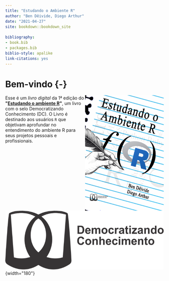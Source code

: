 ```yaml
--- 
title: "Estudando o Ambiente R"
author: "Ben Dêivide, Diego Arthur"
date: "2021-04-27"
site: bookdown::bookdown_site

bibliography:
- book.bib
- packages.bib
biblio-style: apalike
link-citations: yes
---
```


 

# Bem-vindo {-}

<a href="http://bendeivide.github.io/cursor"><img src="capa.png" align="right" width="250" height="366" class="cover" alt="Compre pela internet" /></a> Esse é um *livro digital* da 1ª edição do __"[Estudando o ambiente R]()"__, um livro com o selo Democratizando Conhecimento (DC). O Livro é destinado aos usuários `R` que objetivam aprofundar no entendimento do ambiente R para seus projetos pessoais e profissionais.


![](Logo-DC-preto2.png){width="180"}
